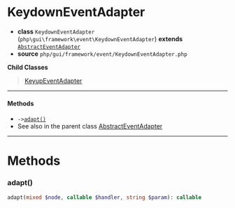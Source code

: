 # KeydownEventAdapter

- **class** `KeydownEventAdapter` (`php\gui\framework\event\KeydownEventAdapter`) **extends** [`AbstractEventAdapter`](https://github.com/jphp-compiler/develnext/blob/master/dn-app-framework/api-docs/classes/php/gui/framework/event/AbstractEventAdapter.md)
- **source** `php/gui/framework/event/KeydownEventAdapter.php`

**Child Classes**

> [KeyupEventAdapter](https://github.com/jphp-compiler/develnext/blob/master/dn-app-framework/api-docs/classes/php/gui/framework/event/KeyupEventAdapter.md)

---

#### Methods

- `->`[`adapt()`](#method-adapt)
- See also in the parent class [AbstractEventAdapter](https://github.com/jphp-compiler/develnext/blob/master/dn-app-framework/api-docs/classes/php/gui/framework/event/AbstractEventAdapter.md)

---
# Methods

<a name="method-adapt"></a>

### adapt()
```php
adapt(mixed $node, callable $handler, string $param): callable
```